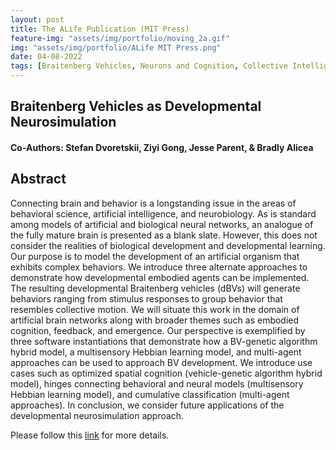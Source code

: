 ```yaml
---
layout: post
title: The ALife Publication (MIT Press)
feature-img: "assets/img/portfolio/moving_2a.gif"
img: "assets/img/portfolio/ALife MIT Press.png"
date: 04-08-2022
tags: [Braitenberg Vehicles, Neurons and Cognition, Collective Intelligence, Neurosimulation]
---    
```

## Braitenberg Vehicles as Developmental Neurosimulation
#### Co-Authors: Stefan Dvoretskii, Ziyi Gong, Jesse Parent, & Bradly Alicea

## Abstract
Connecting brain and behavior is a longstanding issue in the areas of behavioral science, artificial intelligence, and neurobiology. As is standard among models of artificial and biological neural networks, an analogue of the fully mature brain is presented as a blank slate. However, this does not consider the realities of biological development and developmental learning. Our purpose is to model the development of an artificial organism that exhibits complex behaviors. We introduce three alternate approaches to demonstrate how developmental embodied agents can be implemented. The resulting developmental Braitenberg vehicles (dBVs) will generate behaviors ranging from stimulus responses to group behavior that resembles collective motion. We will situate this work in the domain of artificial brain networks along with broader themes such as embodied cognition, feedback, and emergence. Our perspective is exemplified by three software instantiations that demonstrate how a BV-genetic algorithm hybrid model, a multisensory Hebbian learning model, and multi-agent approaches can be used to approach BV development. We introduce use cases such as optimized spatial cognition (vehicle-genetic algorithm hybrid model), hinges connecting behavioral and neural models (multisensory Hebbian learning model), and cumulative classification (multi-agent approaches). In conclusion, we consider future applications of the developmental neurosimulation approach.

Please follow this [link](https://direct.mit.edu/artl/article-abstract/28/3/369/112444/Braitenberg-Vehicles-as-Developmental?redirectedFrom=fulltext) for more details.

